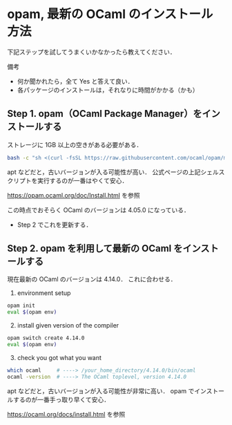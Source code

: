 # opam, 最新の OCaml のインストール方法

下記ステップを試してうまくいかなかったら教えてください．

備考

- 何か聞かれたら，全て Yes と答えて良い．
- 各パッケージのインストールは，それなりに時間がかかる（かも）

## Step 1. opam（OCaml Package Manager）をインストールする

ストレージに 1GB 以上の空きがある必要がある．

```sh
bash -c "sh <(curl -fsSL https://raw.githubusercontent.com/ocaml/opam/master/shell/install.sh)"
```

apt などだと，古いバージョンが入る可能性が高い．
公式ページの上記シェルスクリプトを実行するのが一番はやくて安心．

<https://opam.ocaml.org/doc/Install.html> を参照

この時点でおそらく OCaml のバージョンは 4.05.0 になっている．

- Step 2 でこれを更新する．

## Step 2. opam を利用して最新の OCaml をインストールする

現在最新の OCaml のバージョンは 4.14.0．
これに合わせる．

1. environment setup

```bash
opam init
eval $(opam env)
```

2. install given version of the compiler

```bash
opam switch create 4.14.0
eval $(opam env)
```

3. check you got what you want

```bash
which ocaml     # ----> /your_home_directory/4.14.0/bin/ocaml
ocaml -version  # ----> The OCaml toplevel, version 4.14.0
```

apt などだと，古いバージョンが入る可能性が非常に高い．
opam でインストールするのが一番手っ取り早くて安心．

<https://ocaml.org/docs/install.html> を参照
